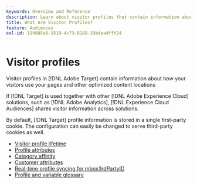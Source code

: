 ```yaml
---
keywords: Overview and Reference
description: Learn about visitor profiles that contain information about how your visitors use your pages and other optimized content locations.
title: What Are Visitor Profiles?
feature: Audiences
exl-id: 199085a6-1519-4c73-8189-33b4ea4fff24
---
```

# Visitor profiles

Visitor profiles in [!DNL Adobe Target] contain information about how your visitors use your pages and other optimized content locations

If [!DNL Target] is used together with other [!DNL Adobe Experience Cloud] solutions, such as [!DNL Adobe Analytics], [!DNL Experience Cloud Audiences] shares visitor information across solutions.

By default, [!DNL Target] profile information is stored in a single first-party cookie. The configuration can easily be changed to serve third-party cookies as well. 

- [Visitor profile lifetime](visitor-profile-lifetime.md)
- [Profile attributes](profile-parameters.md)
- [Category affinity](category-affinity.md)
- [Customer attributes](working-with-customer-attributes.md)
- [Real-time profile syncing for mbox3rdPartyID](3rd-party-id.md)
- [Profile and variable glossary](variables-profiles-parameters-methods.md)
